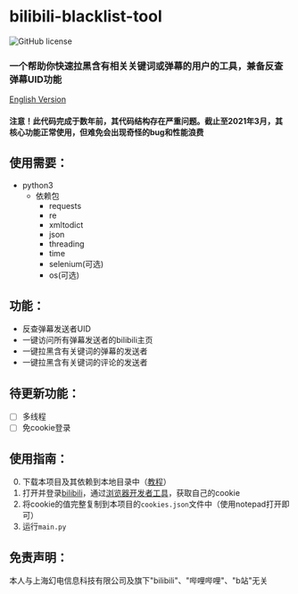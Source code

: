 # bilibili-blacklist-tool
![GitHub license](https://img.shields.io/github/license/Koukotsukan/bilibili-blacklist-tool?style=flat-square)
### 一个帮助你快速拉黑含有相关关键词或弹幕的用户的工具，兼备反查弹幕UID功能
[English Version](./README_EN.md)
#### 注意！此代码完成于数年前，其代码结构存在严重问题。截止至2021年3月，其核心功能正常使用，但难免会出现奇怪的bug和性能浪费

## 使用需要：
+ python3
  + 依赖包 
    + requests
    + re
    + xmltodict
    + json
    + threading
    + time
    + selenium(可选)
    + os(可选)

## 功能：
+ 反查弹幕发送者UID
+ 一键访问所有弹幕发送者的bilibili主页
+ 一键拉黑含有关键词的弹幕的发送者
+ 一键拉黑含有关键词的评论的发送者

## 待更新功能：
- [ ] 多线程
- [ ] 免cookie登录

## 使用指南：
0. 下载本项目及其依赖到本地目录中（[教程](https://docs.github.com/cn/github/creating-cloning-and-archiving-repositories/cloning-a-repository)）
1. 打开并登录[bilibili](https://www.bilibili.com)，通过[浏览器开发者工具](https://developer.mozilla.org/zh-CN/docs/Tools)，获取自己的cookie
2. 将cookie的值完整复制到本项目的``cookies.json``文件中（使用notepad打开即可）
3. 运行``main.py``

## 免责声明：
本人与上海幻电信息科技有限公司及旗下"bilibili"、"哔哩哔哩"、"b站"无关
